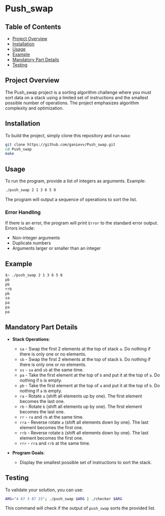 # Push_swap

## Table of Contents
- [Project Overview](#project-overview)
- [Installation](#installation)
- [Usage](#usage)
- [Example](#example)
- [Mandatory Part Details](#mandatory-part-details)
- [Testing](#testing)

## Project Overview
The Push_swap project is a sorting algorithm challenge where you must sort data on a stack using a limited set of instructions and the smallest possible number of operations. The project emphasizes algorithm complexity and optimization.

## Installation
To build the project, simply clone this repository and run `make`:
```bash
git clone https://github.com/ganievv/Push_swap.git
cd Push_swap
make
```

## Usage
To run the program, provide a list of integers as arguments. Example:
```bash
./push_swap 2 1 3 6 5 8
```
The program will output a sequence of operations to sort the list.

### Error Handling
If there is an error, the program will print `Error` to the standard error output. Errors include:
- Non-integer arguments
- Duplicate numbers
- Arguments larger or smaller than an integer

## Example
```bash
$> ./push_swap 2 1 3 6 5 8
pb
pb
rrb
pb
sa
pa
pa
pa
```

## Mandatory Part Details
- **Stack Operations**:
  - `sa` - Swap the first 2 elements at the top of stack `a`. Do nothing if there is only one or no elements.
  - `sb` -  Swap the first 2 elements at the top of stack `b`. Do nothing if there is only one or no elements.
  - `ss` - `sa` and `sb` at the same time.
  - `pa` - Take the first element at the top of `b` and put it at the top of `a`. Do nothing if `b` is empty.
  - `pb` - Take the first element at the top of `a` and put it at the top of `b`. Do nothing if `a` is empty.
  - `ra` - Rotate `a` (shift all elements up by one). The first element becomes the last one.
  - `rb` - Rotate `b` (shift all elements up by one). The first element becomes the last one.
  - `rr` - `ra` and `rb` at the same time.
  - `rra` - Reverse rotate `a` (shift all elements down by one). The last element becomes the first one.
  - `rrb` - Reverse rotate `b` (shift all elements down by one). The last element becomes the first one.
  - `rrr` - `rra` and `rrb` at the same time.

- **Program Goals**:
  - Display the smallest possible set of instructions to sort the stack.

## Testing
To validate your solution, you can use:
```bash
ARG="4 67 3 87 23"; ./push_swap $ARG | ./checker $ARG
```
This command will check if the output of `push_swap` sorts the provided list.
